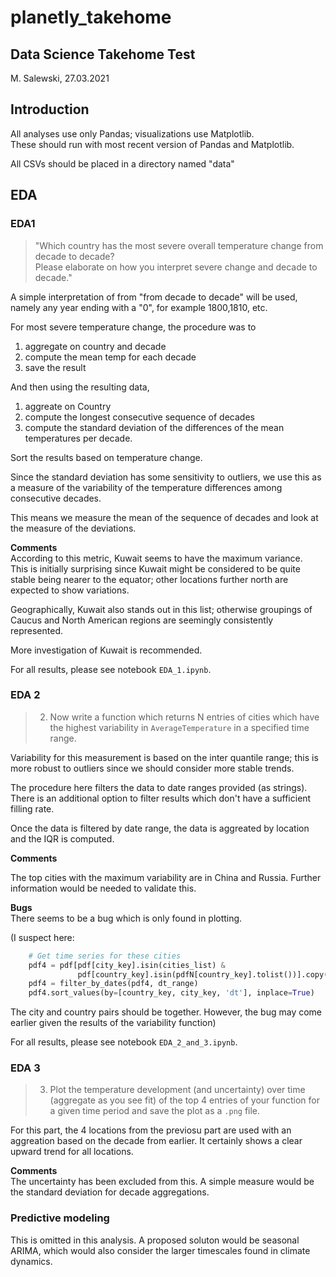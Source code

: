 # planetly_takehome

## Data Science Takehome Test

M. Salewski, 27.03.2021

## Introduction

All analyses use only Pandas; visualizations use Matplotlib.  
These should run with most recent version of Pandas and Matplotlib. 

All CSVs should be placed in a directory named "data"

## EDA

### EDA1

> "Which country has the most severe overall temperature change from decade to decade?   
>    Please elaborate on how you interpret severe change and decade to decade."

A simple interpretation of from "from decade to decade" will be used, namely any year ending with a "0", 
for example 1800,1810, etc.

For most severe temperature change, the procedure was to 

1. aggregate on country and decade
2. compute the mean temp for each decade
3. save the result

And then using the resulting data,

1. aggreate on Country 
2. compute the longest consecutive sequence of decades
3. compute the standard deviation of the differences of the mean temperatures per decade. 
    
Sort the results based on temperature change.

Since the standard deviation has some sensitivity to outliers, we use this as a measure of the variability of the temperature differences among consecutive decades. 

This means we measure the mean of the sequence of decades and look at the measure of the deviations. 

**Comments**  
According to this metric, Kuwait seems to have the maximum variance.  
This is initially surprising since Kuwait might be considered to be quite stable being nearer to the equator; other locations further north are expected to show variations. 

Geographically, Kuwait also stands out in this list; otherwise groupings of Caucus and North American regions are seemingly consistently represented.

More investigation of Kuwait is recommended.

For all results, please see notebook `EDA_1.ipynb`.


### EDA 2 

>2. Now write a function which returns N entries of cities which have the highest variability in `AverageTemperature` in a specified time range.

Variability for this measurement is based on the inter quantile range; 
this is more robust to outliers since we should consider more stable trends.

The procedure here filters the data to date ranges provided (as strings).  
There is an additional option to filter results which don't have a sufficient filling rate.

Once the data is filtered by date range, the data is aggreated by location and the IQR is computed. 

**Comments**  

The top cities with the maximum variability are in China and Russia. 
Further information would be needed to validate this.

**Bugs**  
There seems to be a bug which is only found in plotting. 

(I suspect here:

```python
    # Get time series for these cities
    pdf4 = pdf[pdf[city_key].isin(cities_list) & 
               pdf[country_key].isin(pdfN[country_key].tolist())].copy()
    pdf4 = filter_by_dates(pdf4, dt_range)
    pdf4.sort_values(by=[country_key, city_key, 'dt'], inplace=True)
```

The city and country pairs should be together. 
However, the bug may come earlier given the results of the variability function)

For all results, please see notebook `EDA_2_and_3.ipynb`.

### EDA 3

> 3. Plot the temperature development (and uncertainty) over time (aggregate as you see fit) of the top 4 entries of your function for a given time period and save the plot as a `.png` file.

For this part, the 4 locations from the previosu part are used with an aggreation based on the decade from earlier. It certainly shows a clear upward trend for all locations. 

**Comments**  
The uncertainty has been excluded from this. A simple measure would be the standard deviation for decade aggregations.

### Predictive modeling

This is omitted in this analysis. A proposed soluton would be seasonal ARIMA, which would also consider the larger timescales found in climate dynamics.
